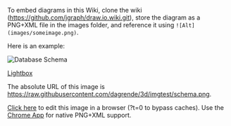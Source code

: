 To embed diagrams in this Wiki, clone the wiki (https://github.com/jgraph/draw.io.wiki.git), store the diagram as a PNG+XML file in the images folder, and reference it using `![Alt](images/someimage.png)`.

Here is an example:

![Database Schema](schema.png)

[Lightbox](https://www.draw.io/?chrome=0&lightbox=1&url=https%3A%2F%2Fraw.githubusercontent.com%2Fwiki%2Fjgraph%2Fdraw.io%2Fimages%2Fschema.png%3Ft%3D0)

The absolute URL of this image is https://raw.githubusercontent.com/dagrende/3d/imgtest/schema.png.

[Click here](https://www.draw.io/?title=schema.png&url=https%3A%2F%2Fraw.githubusercontent.com%2Fdagrende%2F3d%2Fschema.png%3Ft%3D0) to edit this image in a browser (?t=0 to bypass caches). Use the [Chrome App](https://chrome.google.com/webstore/detail/drawio-desktop/pebppomjfocnoigkeepgbmcifnnlndla) for native PNG+XML support.
